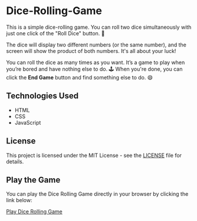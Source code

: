 # Dice-Rolling-Game

This is a simple dice-rolling game. You can roll two dice simultaneously with just one click of the "Roll Dice" button. 🎲

The dice will display two different numbers (or the same number), and the screen will show the product of both numbers. It's all about your luck!

You can roll the dice as many times as you want. It’s a game to play when you’re bored and have nothing else to do. 🕹️ When you're done, you can click the **End Game** button and find something else to do. 😄

## Technologies Used
- HTML
- CSS
- JavaScript

## License
This project is licensed under the MIT License - see the [LICENSE](LICENSE) file for details.
## Play the Game

You can play the Dice Rolling Game directly in your browser by clicking the link below:


[Play Dice Rolling Game](https://Adeeba383.github.io/Dice-Rolling-Game/)
